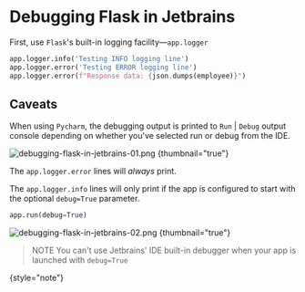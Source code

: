 # Debugging Flask in Jetbrains

First, use `Flask`'s built-in logging facility—`app.logger`
```Python
app.logger.info('Testing INFO logging line')
app.logger.error('Testing ERROR logging line')
app.logger.error(f"Response data: {json.dumps(employee)}")
```
## Caveats
When using `Pycharm`, the debugging output is printed to `Run` | `Debug` output console depending on 
whether you've selected run or debug from the IDE.

![debugging-flask-in-jetbrains-01.png](debugging-flask-in-jetbrains-01.png) {thumbnail="true"}

The `app.logger.error` lines will *always* print.

The `app.logger.info` lines will only print if the app is configured to start with the optional `debug=True` parameter.
```Python
app.run(debug=True)
```

![debugging-flask-in-jetbrains-02.png](debugging-flask-in-jetbrains-02.png) {thumbnail="true"}

> NOTE You can't use Jetbrains' IDE built-in debugger when your app is launched with `debug=True`
> 
{style="note"}